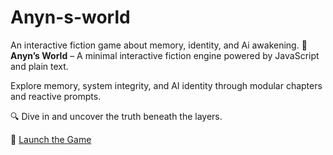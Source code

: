 # Anyn-s-world
An interactive fiction game about memory, identity, and Ai awakening.
🌌 **Anyn’s World** – A minimal interactive fiction engine powered by JavaScript and plain text.

Explore memory, system integrity, and AI identity through modular chapters and reactive prompts.

🔍 Dive in and uncover the truth beneath the layers.

🔗 [Launch the Game](https://anyn01.github.io/Anyn-s-world/)
